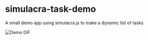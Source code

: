 # simulacra-task-demo

A small demo app using simulacra.js to make a dynamic list of tasks

![Demo GIF](http://cl.ly/image/1l450e2Y2M0q/Screen%20Recording%202015-11-22%20at%2005.35%20PM.gif)